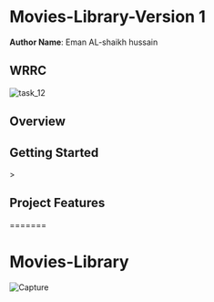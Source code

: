 # Movies-Library-Version 1
 

**Author Name**:  Eman AL-shaikh hussain

## WRRC
 
![task_12](https://user-images.githubusercontent.com/97835837/151982027-2e5c310f-1592-4a0f-9f7f-382a6b27b460.PNG)


## Overview

## Getting Started
<!-- What are the steps that a user must take in order to build this app on their own machine and get it running? -->>

## Project Features
<!-- What are the features included in you app -->
=======
# Movies-Library
![Capture](https://user-images.githubusercontent.com/97835837/151723205-b7841342-c989-45b7-b0b7-435bcb984867.PNG)
